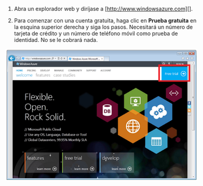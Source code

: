 1. Abra un explorador web y diríjase a [http://www.windowsazure.com][].

2. Para comenzar con una cuenta gratuita, haga clic en **Prueba gratuita** en la esquina superior derecha y siga los pasos. Necesitará un número de tarjeta de crédito y un número de teléfono móvil como prueba de identidad. No se le cobrará nada.

 ![Sitio web de Azure][0]


[0]: ./media/create-azure-account/freetrialonwindowsazurehomepage.png
 

<!---HONumber=Oct15_HO3-->